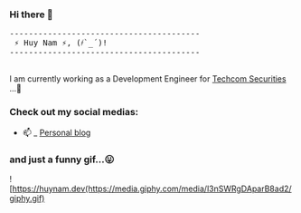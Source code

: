 ### Hi there 👋
<pre>
----------------------------------------
<span> ⚡ Huy Nam ⚡, (҂`_´)! </span>
----------------------------------------

</pre>

I am currently working as a Development Engineer for [Techcom Securities](https://www.tcbs.com.vn/) ...👋

### Check out my social medias:

- 📫  _ [Personal blog](https://huynam.dev)

### and just a funny gif...😛
![https://huynam.dev(https://media.giphy.com/media/l3nSWRgDAparB8ad2/giphy.gif)
